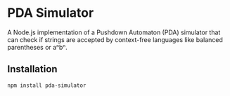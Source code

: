 # PDA Simulator

A Node.js implementation of a Pushdown Automaton (PDA) simulator that can check if strings are accepted by context-free languages like balanced parentheses or aⁿbⁿ.

## Installation

```bash
npm install pda-simulator
```
